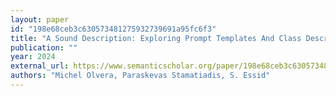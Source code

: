 ```yaml
---
layout: paper
id: "198e68ceb3c630573481275932739691a95fc6f3"
title: "A Sound Description: Exploring Prompt Templates And Class Descriptions To Enhance Zero-Shot Audio Classification"
publication: ""
year: 2024
external_url: https://www.semanticscholar.org/paper/198e68ceb3c630573481275932739691a95fc6f3
authors: "Michel Olvera, Paraskevas Stamatiadis, S. Essid"
---
```

